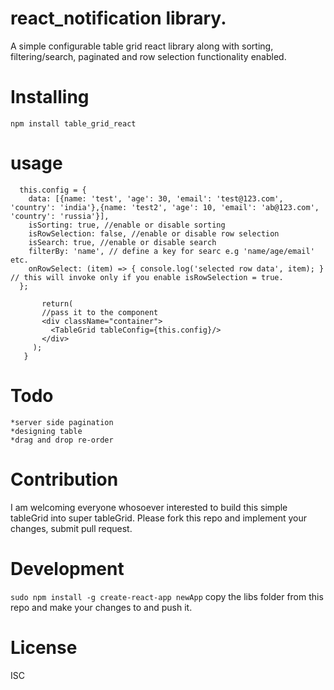 # react_notification library. 
  A simple configurable table grid react library along with sorting, filtering/search, paginated and row selection functionality enabled.

# Installing
  ```npm install table_grid_react```

# usage
  ```//define your config objects
    this.config = {
      data: [{name: 'test', 'age': 30, 'email': 'test@123.com', 'country': 'india'},{name: 'test2', 'age': 10, 'email': 'ab@123.com', 'country': 'russia'}],
      isSorting: true, //enable or disable sorting
      isRowSelection: false, //enable or disable row selection
      isSearch: true, //enable or disable search
      filterBy: 'name', // define a key for searc e.g 'name/age/email' etc.
      onRowSelect: (item) => { console.log('selected row data', item); } // this will invoke only if you enable isRowSelection = true.
    };
 ```
 ```render(){
        return(
        //pass it to the component
        <div className="container">
          <TableGrid tableConfig={this.config}/>
        </div>
      );
    }
 ```
# Todo
    *server side pagination
    *designing table
    *drag and drop re-order

# Contribution
  I am welcoming everyone whosoever interested to build this simple tableGrid into super tableGrid. Please fork this repo and implement your changes, submit pull request.

# Development
  ```sudo npm install -g create-react-app newApp```
  copy the libs folder from this repo and make your changes to and push it. 

# License
  ISC



